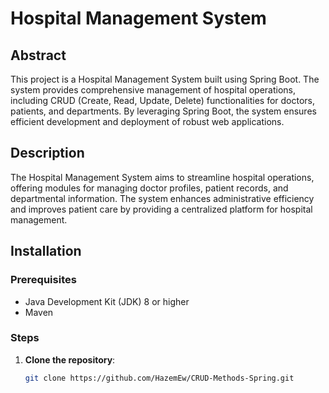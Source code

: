 # Hospital Management System

## Abstract
This project is a Hospital Management System built using Spring Boot. The system provides comprehensive management of hospital operations, including CRUD (Create, Read, Update, Delete) functionalities for doctors, patients, and departments. By leveraging Spring Boot, the system ensures efficient development and deployment of robust web applications.

## Description
The Hospital Management System aims to streamline hospital operations, offering modules for managing doctor profiles, patient records, and departmental information. The system enhances administrative efficiency and improves patient care by providing a centralized platform for hospital management.

## Installation

### Prerequisites
- Java Development Kit (JDK) 8 or higher
- Maven

### Steps
1. **Clone the repository**:
   ```bash
   git clone https://github.com/HazemEw/CRUD-Methods-Spring.git

